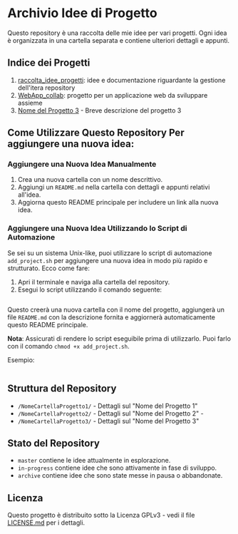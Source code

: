 # Archivio Idee di Progetto
Questo repository è una raccolta delle mie idee per vari progetti. Ogni idea è organizzata in una cartella separata e contiene ulteriori dettagli e appunti.

## Indice dei Progetti
1. [raccolta_idee_progetti](./raccolta_idee_progetti.md): idee e documentazione riguardante la gestione dell'itera repository
2. [WebApp_collab](./WebApp_collab/): progetto per un applicazione web da sviluppare assieme
3. [Nome del Progetto 3](./NomeCartellaProgetto3/README.md) - Breve descrizione del progetto 3

## Come Utilizzare Questo Repository Per aggiungere una nuova idea:
### Aggiungere una Nuova Idea Manualmente
1. Crea una nuova cartella con un nome descrittivo.
2. Aggiungi un `README.md` nella cartella con dettagli e appunti relativi all'idea.
3. Aggiorna questo README principale per includere un link alla nuova idea.

### Aggiungere una Nuova Idea Utilizzando lo Script di Automazione
Se sei su un sistema Unix-like, puoi utilizzare lo script di automazione `add_project.sh` per aggiungere una nuova idea in modo più rapido e strutturato. Ecco come fare:
1. Apri il terminale e naviga alla cartella del repository.
2. Esegui lo script utilizzando il comando seguente:
```bash ./add_project.sh "Nome del Progetto" "Breve descrizione del progetto"
``` 

Questo creerà una nuova cartella con il nome del progetto, aggiungerà un file `README.md` con la descrizione fornita e aggiornerà automaticamente questo README principale.

**Nota**: Assicurati di rendere lo script eseguibile prima di utilizzarlo. Puoi farlo con il comando `chmod +x add_project.sh`. 

Esempio:
```bash chmod +x add_project.sh ./add_project.sh "Progetto di Esempio" "Questo è un progetto di esempio."
```

## Struttura del Repository
- `/NomeCartellaProgetto1/` - Dettagli sul "Nome del Progetto 1"
- `/NomeCartellaProgetto2/` - Dettagli sul "Nome del Progetto 2" -
- `/NomeCartellaProgetto3/` - Dettagli sul "Nome del Progetto 3"

## Stato del Repository
- `master` contiene le idee attualmente in esplorazione.
- `in-progress` contiene idee che sono attivamente in fase di sviluppo.
- `archive` contiene idee che sono state messe in pausa o abbandonate.

## Licenza
Questo progetto è distribuito sotto la Licenza GPLv3 - vedi il file [LICENSE.md](LICENSE.md) per i dettagli.
